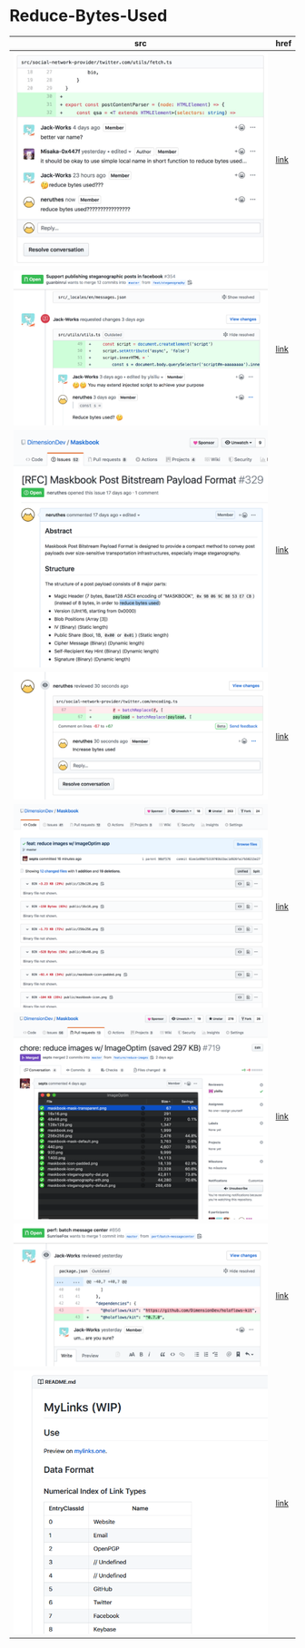 # Reduce-Bytes-Used

src | href
--- | ---
![img](./img/0.jpg) | [link](https://github.com/DimensionDev/Maskbook/pull/228#discussion_r338028481)
![img](./img/1.png) | [link](https://github.com/DimensionDev/Maskbook/pull/354#discussion_r344550758)
![img](./img/2.png) | [link](https://github.com/DimensionDev/Maskbook/issues/329)
![img](./img/3.png) | [link](https://github.com/DimensionDev/Maskbook/pull/430#discussion_r351128809)
![img](./img/4.png) | [link](https://github.com/DimensionDev/Maskbook/commit/61ee1e99d75319703b33ac1d926fa1fb58215e27)
![img](./img/5.png) | [link](https://github.com/DimensionDev/Maskbook/pull/719)
![img](./img/6.png) | [link](https://github.com/DimensionDev/Maskbook/pull/856#discussion_r389453982)
![img](./img/7.png) | [link](https://github.com/neruthes/MyLinks)
